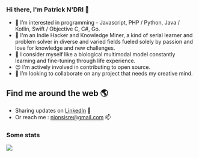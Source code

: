 ### Hi there, I'm Patrick N'DRI 👋

- 👀 I’m interested in programming - Javascript, PHP / Python, Java / Kotlin, Swift / Objective C, C#, Go.
- 🧠 I'm an Indie Hacker and Knowledge Miner, a kind of serial learner and problem solver in diverse and varied fields fueled solely by passion and love for knowledge and new challenges.
- 🤖 I consider myself like a biological multimodal model constantly learning and fine-tuning through life experience.
- 😍 I'm actively involved in contributing to open source.
- 💞️ I’m looking to collaborate on any project that needs my creative mind.

## Find me around the web 🌎

- Sharing updates on [LinkedIn](https://www.linkedin.com/in/nionsisre) 💼
- Or reach me : nionsisre@gmail.com 📫

### Some stats

<!--
<img height="180em" src="https://github-readme-stats.vercel.app/api?username=nionsisre&show_icons=true&count_private=true" alt="Patrick NDRI's github stats" />
<img src="https://github-readme-stats.vercel.app/api/top-langs/?username=nionsisre&count_private=true&layout=compact&langs_count=10" alt="Patrick NDRI's github top languages" />
<img src="https://github-readme-streak-stats.herokuapp.com/?user=nionsisre&show_icons=true&count_private=true"/>
-->

![](http://github-profile-summary-cards.vercel.app/api/cards/profile-details?username=nionsisre)
